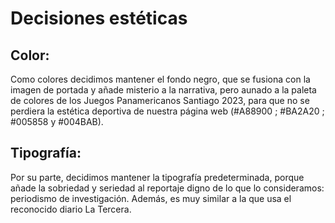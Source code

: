 # Decisiones estéticas

## Color: 

Como colores decidimos mantener el fondo negro, que se fusiona con la imagen de portada y añade misterio a la narrativa, pero aunado a la paleta de colores de los Juegos Panamericanos Santiago 2023, para que no se perdiera la estética deportiva de nuestra página web (#A88900 ; #BA2A20 ; #005858 y #004BAB).

## Tipografía: 

Por su parte, decidimos mantener la tipografía predeterminada, porque añade la sobriedad y seriedad al reportaje digno de lo que lo consideramos: periodismo de investigación. Además, es muy similar a la que usa el reconocido diario La Tercera.